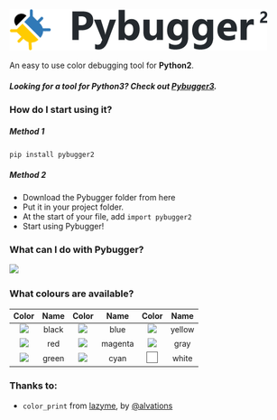 ![](/image/pybugger.png)

An easy to use color debugging tool for **Python2**.

##### *Looking for a tool for Python3? Check out [Pybugger3](https://github.com/fareskalaboud/pybugger).*

### How do I start using it?

##### Method 1
`pip install pybugger2`

##### Method 2
- Download the Pybugger folder from here
- Put it in your project folder.
- At the start of your file, add `import pybugger2`
- Start using Pybugger!

### What can I do with Pybugger?

![](https://i.imgur.com/lnhtDJs.png)

### What colours are available?

**Color**|**Name**|**Color**|**Name**|**Color**|**Name**
:-----:|:-----:|:-----:|:-----:|:-----:|:-----:
![](/image/black.png)|black|![](/image/blue.png)|blue|![](/image/yellow.png)|yellow
![](/image/red.png)|red|![](/image/magenta.png)|magenta|![](/image/gray.png)|gray
![](/image/green.png)|green|![](/image/cyan.png)|cyan|![](/image/white.png)|white

### Thanks to:
- `color_print` from [lazyme](https://github.com/alvations/lazyme/), by [@alvations](https://github.com/alvations/)
